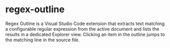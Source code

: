 # regex-outline
Regex Outline is a Visual Studio Code extension that extracts text matching a configurable regular expression from the active document and lists the results in a dedicated Explorer view. Clicking an item in the outline jumps to the matching line in the source file.
